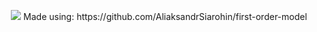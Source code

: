 <p align="center">
	<img src="https://bencekotis.com/fastmeme.gif">
	Made using: https://github.com/AliaksandrSiarohin/first-order-model
</p>
